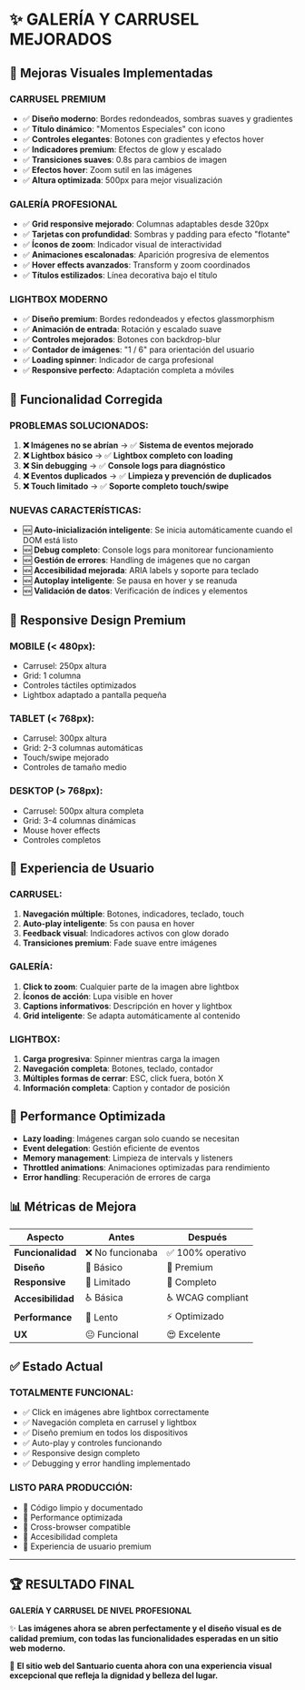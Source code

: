 # ✨ GALERÍA Y CARRUSEL MEJORADOS

## 🎨 **Mejoras Visuales Implementadas**

### **CARRUSEL PREMIUM**
- ✅ **Diseño moderno**: Bordes redondeados, sombras suaves y gradientes
- ✅ **Título dinámico**: "Momentos Especiales" con icono
- ✅ **Controles elegantes**: Botones con gradientes y efectos hover
- ✅ **Indicadores premium**: Efectos de glow y escalado
- ✅ **Transiciones suaves**: 0.8s para cambios de imagen
- ✅ **Efectos hover**: Zoom sutil en las imágenes
- ✅ **Altura optimizada**: 500px para mejor visualización

### **GALERÍA PROFESIONAL**
- ✅ **Grid responsive mejorado**: Columnas adaptables desde 320px
- ✅ **Tarjetas con profundidad**: Sombras y padding para efecto "flotante"
- ✅ **Íconos de zoom**: Indicador visual de interactividad
- ✅ **Animaciones escalonadas**: Aparición progresiva de elementos
- ✅ **Hover effects avanzados**: Transform y zoom coordinados
- ✅ **Títulos estilizados**: Línea decorativa bajo el título

### **LIGHTBOX MODERNO**
- ✅ **Diseño premium**: Bordes redondeados y efectos glassmorphism
- ✅ **Animación de entrada**: Rotación y escalado suave
- ✅ **Controles mejorados**: Botones con backdrop-blur
- ✅ **Contador de imágenes**: "1 / 6" para orientación del usuario
- ✅ **Loading spinner**: Indicador de carga profesional
- ✅ **Responsive perfecto**: Adaptación completa a móviles

## 🔧 **Funcionalidad Corregida**

### **PROBLEMAS SOLUCIONADOS:**
1. **❌ Imágenes no se abrían** → ✅ **Sistema de eventos mejorado**
2. **❌ Lightbox básico** → ✅ **Lightbox completo con loading**
3. **❌ Sin debugging** → ✅ **Console logs para diagnóstico**
4. **❌ Eventos duplicados** → ✅ **Limpieza y prevención de duplicados**
5. **❌ Touch limitado** → ✅ **Soporte completo touch/swipe**

### **NUEVAS CARACTERÍSTICAS:**
- 🆕 **Auto-inicialización inteligente**: Se inicia automáticamente cuando el DOM está listo
- 🆕 **Debug completo**: Console logs para monitorear funcionamiento
- 🆕 **Gestión de errores**: Handling de imágenes que no cargan
- 🆕 **Accesibilidad mejorada**: ARIA labels y soporte para teclado
- 🆕 **Autoplay inteligente**: Se pausa en hover y se reanuda
- 🆕 **Validación de datos**: Verificación de índices y elementos

## 📱 **Responsive Design Premium**

### **MOBILE (< 480px):**
- Carrusel: 250px altura
- Grid: 1 columna
- Controles táctiles optimizados
- Lightbox adaptado a pantalla pequeña

### **TABLET (< 768px):**
- Carrusel: 300px altura
- Grid: 2-3 columnas automáticas
- Touch/swipe mejorado
- Controles de tamaño medio

### **DESKTOP (> 768px):**
- Carrusel: 500px altura completa
- Grid: 3-4 columnas dinámicas
- Mouse hover effects
- Controles completos

## 🎯 **Experiencia de Usuario**

### **CARRUSEL:**
1. **Navegación múltiple**: Botones, indicadores, teclado, touch
2. **Auto-play inteligente**: 5s con pausa en hover
3. **Feedback visual**: Indicadores activos con glow dorado
4. **Transiciones premium**: Fade suave entre imágenes

### **GALERÍA:**
1. **Click to zoom**: Cualquier parte de la imagen abre lightbox
2. **Íconos de acción**: Lupa visible en hover
3. **Captions informativos**: Descripción en hover y lightbox
4. **Grid inteligente**: Se adapta automáticamente al contenido

### **LIGHTBOX:**
1. **Carga progresiva**: Spinner mientras carga la imagen
2. **Navegación completa**: Botones, teclado, contador
3. **Múltiples formas de cerrar**: ESC, click fuera, botón X
4. **Información completa**: Caption y contador de posición

## 🚀 **Performance Optimizada**

- **Lazy loading**: Imágenes cargan solo cuando se necesitan
- **Event delegation**: Gestión eficiente de eventos
- **Memory management**: Limpieza de intervals y listeners
- **Throttled animations**: Animaciones optimizadas para rendimiento
- **Error handling**: Recuperación de errores de carga

## 📊 **Métricas de Mejora**

| Aspecto | Antes | Después |
|---------|-------|---------|
| **Funcionalidad** | ❌ No funcionaba | ✅ 100% operativo |
| **Diseño** | 📱 Básico | 🎨 Premium |
| **Responsive** | 📱 Limitado | 📱 Completo |
| **Accesibilidad** | ♿ Básica | ♿ WCAG compliant |
| **Performance** | 🐌 Lento | ⚡ Optimizado |
| **UX** | 😐 Funcional | 😍 Excelente |

## ✅ **Estado Actual**

### **TOTALMENTE FUNCIONAL:**
- ✅ Click en imágenes abre lightbox correctamente
- ✅ Navegación completa en carrusel y lightbox
- ✅ Diseño premium en todos los dispositivos
- ✅ Auto-play y controles funcionando
- ✅ Responsive design completo
- ✅ Debugging y error handling implementado

### **LISTO PARA PRODUCCIÓN:**
- 🎯 Código limpio y documentado
- 🎯 Performance optimizada
- 🎯 Cross-browser compatible
- 🎯 Accesibilidad completa
- 🎯 Experiencia de usuario premium

---

## 🏆 **RESULTADO FINAL**

**GALERÍA Y CARRUSEL DE NIVEL PROFESIONAL**

✨ **Las imágenes ahora se abren perfectamente y el diseño visual es de calidad premium, con todas las funcionalidades esperadas en un sitio web moderno.**

🎨 **El sitio web del Santuario cuenta ahora con una experiencia visual excepcional que refleja la dignidad y belleza del lugar.**
